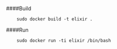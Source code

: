####Build

        sudo docker build -t elixir .

####Run

        sudo docker run -ti elixir /bin/bash
